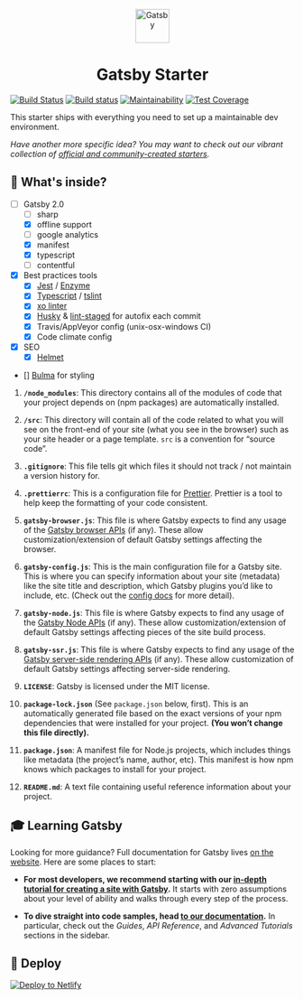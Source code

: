 <p align="center">
  <a href="https://www.gatsbyjs.org">
    <img alt="Gatsby" src="https://www.gatsbyjs.org/monogram.svg" width="60" />
  </a>
</p>
<h1 align="center">
  Gatsby Starter
</h1>

<!-- [![XO code style](https://img.shields.io/badge/code_style-XO-5ed9c7.svg)](https://github.com/sindresorhus/xo) -->
[![Build Status](https://travis-ci.org/Rocinante89/Gatsby-V2-Starter.svg?branch=master)](https://travis-ci.org/Rocinante89/Gatsby-V2-Starter)
[![Build status](https://ci.appveyor.com/api/projects/status/94vtkad6x4h52irv?svg=true)](https://ci.appveyor.com/project/Rocinante89/Gatsby-V2-Starter/branch/master)
[![Maintainability](https://api.codeclimate.com/v1/badges/157a4c68de3e851a53f1/maintainability)](https://codeclimate.com/github/Rocinante89/Gatsby-V2-Starter/maintainability)
[![Test Coverage](https://api.codeclimate.com/v1/badges/157a4c68de3e851a53f1/test_coverage)](https://codeclimate.com/github/Rocinante89/Gatsby-V2-Starter/test_coverage)

This starter ships with everything you need to set up a maintainable dev environment.

_Have another more specific idea? You may want to check out our vibrant collection of [official and community-created starters](https://www.gatsbyjs.org/docs/gatsby-starters/)._

## 🧐 What's inside?

-   [ ] Gatsby 2.0
    -   [ ] sharp
    -   [x] offline support
    -   [ ] google analytics
    -   [x] manifest
    -   [x] typescript
    -   [ ] contentful
-   [x] Best practices tools
    -   [x] [Jest](https://facebook.github.io/jest/) / [Enzyme](http://airbnb.io/enzyme/)
    -   [x] [Typescript](https://www.typescriptlang.org/) / [tslint](https://palantir.github.io/tslint/)
    -   [x] [xo linter](https://github.com/sindresorhus/xo)
    -   [x] [Husky](https://github.com/typicode/husky) & [lint-staged](https://github.com/okonet/lint-staged) for autofix each commit
    -   [x] Travis/AppVeyor config (unix-osx-windows CI)
    -   [x] Code climate config
-   [x] SEO
    -   [x] [Helmet](https://github.com/nfl/react-helmet)
-   [] [Bulma](https://bulma.io/) for styling

1.  **`/node_modules`**: This directory contains all of the modules of code that your project depends on (npm packages) are automatically installed.

2.  **`/src`**: This directory will contain all of the code related to what you will see on the front-end of your site (what you see in the browser) such as your site header or a page template. `src` is a convention for “source code”.

3.  **`.gitignore`**: This file tells git which files it should not track / not maintain a version history for.

4.  **`.prettierrc`**: This is a configuration file for [Prettier](https://prettier.io/). Prettier is a tool to help keep the formatting of your code consistent.

5.  **`gatsby-browser.js`**: This file is where Gatsby expects to find any usage of the [Gatsby browser APIs](https://www.gatsbyjs.org/docs/browser-apis/) (if any). These allow customization/extension of default Gatsby settings affecting the browser.

6.  **`gatsby-config.js`**: This is the main configuration file for a Gatsby site. This is where you can specify information about your site (metadata) like the site title and description, which Gatsby plugins you’d like to include, etc. (Check out the [config docs](https://www.gatsbyjs.org/docs/gatsby-config/) for more detail).

7.  **`gatsby-node.js`**: This file is where Gatsby expects to find any usage of the [Gatsby Node APIs](https://www.gatsbyjs.org/docs/node-apis/) (if any). These allow customization/extension of default Gatsby settings affecting pieces of the site build process.

8.  **`gatsby-ssr.js`**: This file is where Gatsby expects to find any usage of the [Gatsby server-side rendering APIs](https://www.gatsbyjs.org/docs/ssr-apis/) (if any). These allow customization of default Gatsby settings affecting server-side rendering.

9.  **`LICENSE`**: Gatsby is licensed under the MIT license.

10. **`package-lock.json`** (See `package.json` below, first). This is an automatically generated file based on the exact versions of your npm dependencies that were installed for your project. **(You won’t change this file directly).**

11. **`package.json`**: A manifest file for Node.js projects, which includes things like metadata (the project’s name, author, etc). This manifest is how npm knows which packages to install for your project.

12. **`README.md`**: A text file containing useful reference information about your project.

## 🎓 Learning Gatsby

Looking for more guidance? Full documentation for Gatsby lives [on the website](https://www.gatsbyjs.org/). Here are some places to start:

- **For most developers, we recommend starting with our [in-depth tutorial for creating a site with Gatsby](https://www.gatsbyjs.org/tutorial/).** It starts with zero assumptions about your level of ability and walks through every step of the process.

- **To dive straight into code samples, head [to our documentation](https://www.gatsbyjs.org/docs/).** In particular, check out the _Guides_, _API Reference_, and _Advanced Tutorials_ sections in the sidebar.

## 💫 Deploy

[![Deploy to Netlify](https://www.netlify.com/img/deploy/button.svg)](https://app.netlify.com/start/deploy?repository=https://github.com/Rocinante89/Gatsby-V2-Starter)
